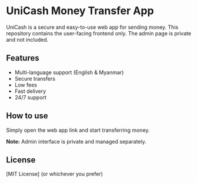 # UniCash Money Transfer App

UniCash is a secure and easy-to-use web app for sending money. 
This repository contains the user-facing frontend only. The admin page is private and not included.

## Features
- Multi-language support (English & Myanmar)
- Secure transfers
- Low fees
- Fast delivery
- 24/7 support

## How to use
Simply open the web app link and start transferring money. 

**Note:** Admin interface is private and managed separately.

## License
[MIT License] (or whichever you prefer)
